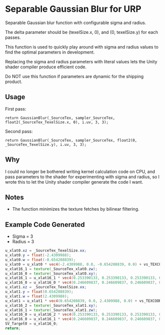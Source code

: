 Separable Gaussian Blur for URP
===

Separable Gaussian blur function with configurable sigma and radius.

The delta parameter should be (texelSize.x, 0), and (0, texelSize.y) for each passes.

This function is used to quickly play around with sigma and radius values to find the optimal parameters in development.

Replacing the sigma and radius parameters with literal values lets the Unity shader compiler produce efficient code.

Do NOT use this function if parameters are dynamic for the shipping product.

Usage
---

First pass:
```hlsl
return GaussianBlur(_SourceTex, sampler_SourceTex, float2(_SourceTex_TexelSize.x, 0), i.uv, 3, 3);
```

Second pass:
```hlsl
return GaussianBlur(_SourceTex, sampler_SourceTex, float2(0, _SourceTex_TexelSize.y), i.uv, 3, 3);
```

Why
---
I could no longer be bothered writing kernel calculation code on CPU, and pass parameters to the shader for experimenting with sigma and radius, so I wrote this to  let the Unity shader compiler generate the code I want.

Notes
---
- The function minimizes the texture fetches by bilinear filtering.

Example Code Generated
---
- Sigma = 3
- Radius = 3

```glsl
u_xlat0.xz = _SourceTex_TexelSize.xx;
u_xlat0.y = float(-2.4309988);
u_xlat0.w = float(-0.654208839);
u_xlat0 = u_xlat0 * vec4(-2.4309988, 0.0, -0.654208839, 0.0) + vs_TEXCOORD0.xyxy;
u_xlat16_1 = texture(_SourceTex_xlat0.zw);
u_xlat16_0 = texture(_SourceTex_xlat0.xy);
u_xlat16_1 = u_xlat16_1 * vec4(0.253390133, 0.253390133, 0.253390133, 0.253390133);
u_xlat16_0 = u_xlat16_0 * vec4(0.246609837, 0.246609837, 0.246609837, 0.246609837) + u_xlat16_1;
u_xlat1.xz = _SourceTex_TexelSize.xx;
u_xlat1.y = float(0.654208839);
u_xlat1.w = float(2.4309988);
u_xlat1 = u_xlat1 * vec4(0.654208839, 0.0, 2.4309988, 0.0) + vs_TEXCOORD0.xyxy;
u_xlat16_2 = texture(_SourceTex_xlat1.xy);
u_xlat16_1 = texture(_SourceTex_xlat1.zw);
u_xlat16_0 = u_xlat16_2 * vec4(0.253390133, 0.253390133, 0.253390133, 0.253390133) + u_xlat16_0;
u_xlat16_0 = u_xlat16_1 * vec4(0.246609837, 0.246609837, 0.246609837, 0.246609837) + u_xlat16_0;
SV_Target0 = u_xlat16_0;
return;
```
